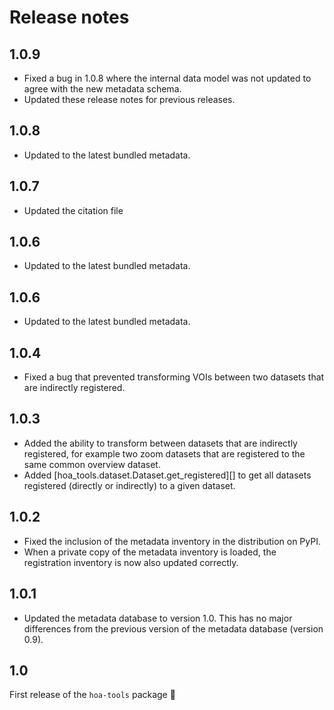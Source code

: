 # Release notes

## 1.0.9

- Fixed a bug in 1.0.8 where the internal data model was not updated to agree with the new metadata schema.
- Updated these release notes for previous releases.

## 1.0.8

- Updated to the latest bundled metadata.

## 1.0.7

- Updated the citation file

## 1.0.6

- Updated to the latest bundled metadata.

## 1.0.6

- Updated to the latest bundled metadata.

## 1.0.4

- Fixed a bug that prevented transforming VOIs between two datasets that
  are indirectly registered.

## 1.0.3

- Added the ability to transform between datasets that are indirectly registered,
  for example two zoom datasets that are registered to the same common overview dataset.
- Added [hoa_tools.dataset.Dataset.get_registered][] to get all datasets registered
  (directly or indirectly) to a given dataset.

## 1.0.2

- Fixed the inclusion of the metadata inventory in the distribution on PyPI.
- When a private copy of the metadata inventory is loaded, the registration
  inventory is now also updated correctly.

## 1.0.1

- Updated the metadata database to version 1.0. This has no major differences
  from the previous version of the metadata database (version 0.9).

## 1.0

First release of the `hoa-tools` package 🚀
